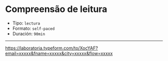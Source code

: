 # Compreensão de leitura

* Tipo: `lectura`
* Formato: `self-paced`
* Duración: `90min`

***

https://laboratoria.typeform.com/to/XocYAF?email=xxxxx&fname=xxxxx&city=xxxxx&flow=xxxxx
